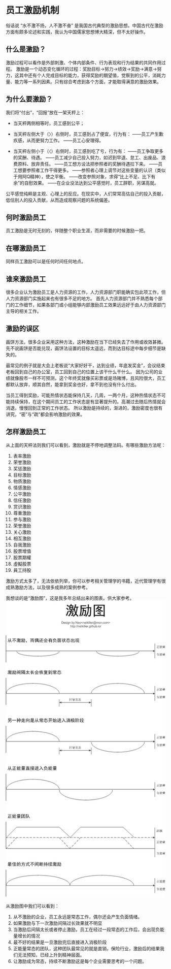 员工激励机制
=====

俗话说 “水不激不扬，人不激不奋” 是我国古代典型的激励思想。中国古代在激励方面有颇多论述和实践，我认为中国儒家思想博大精深，但不太好操作。

什么是激励？
-----
激励过程可以看作是外部刺激、个体内部条件、行为表现和行为结果的共同作用过程。
激励是一个动态变化循环的过程：奖励目标→努力→绩效→奖励→满意→努力，这其中还有个人完成目标的能力，获得奖励的期望值，觉察到的公平，消耗力量、能力等一系列因素。只有综合考虑到各个方面，才能取得满意的激励效果。

为什么要激励？
-----
我们将“付出”，“回报”放在一架天枰上：

* 当天枰两侧相等时，员工感到公平；
* 当天枰左侧大于（〉）右侧时，员工感到占了便宜，行为有：
——员工产生歉疚感，从而更努力工作。
——员工心安理得。

* 当天枰左侧小于（〈）右侧时，员工感到吃了亏，行为有：
——员工争取更多的奖酬、待遇。
——员工减少自己投入努力，如迟到早退、怠工、出废品、浪费原料、放弃责任。
——员工想方设法把参照者的奖酬待遇拉下来。
——员工想要参照者工作干得更多。
——参照者心理上调节对这些变量的认识（类似于用阿Q精神），使之平衡。
——改变参照对象，求得“比上不足、比下有余”的自慰效果。
——在企业没法达到公平感觉时，员工辞职，另谋高就。

公平感觉纯粹是主观、心理上的反应。在现实中，人们常常高估自己的投入贡献，低估别人的投入贡献，从而造成观察问题的系统偏差。

何时激励员工
-----
员工激励是无时无刻的，伴随整个职业生涯，而非需要的时候激励一把。
 
在哪激励员工
-----
同样员工激励可以是任何时间任何地点。

谁来激励员工
-----
很多企业认为激励员工是人力资源的工作，人力资源部门职能确实包此项工作，但人力资源部门实施起来也有很多不足的地方。
首先人力资源部门并不熟悉每个部门的工作细节，如果各部门或小组能够内部激励员工效果远远好于由人力资源部门主导的相关工作。

激励的误区
-----
画饼方法，很多企业采用这种方法，这种激励在当下已经失去了作用或收效甚微。先不说画饼是否能兑现，画饼法设置的目标太遥远，而到达目标途中每步细节是缺失的。

最常见的例子就是大会上老板说“大家好好干，达到业绩，年底发奖金”，会议结束老板回到自己的办公室，员工回到自己的位置上该干什么干什么。
因为公司的业绩就像股市一样不可预测，这个年终奖就像买彩票或是场赌博，且风险很大，员工都默认放弃，顺其自然，能拿到奖金也好，拿不到也没有什么付出。

当员工得到奖励，可能热情状态能保持几天，几周，一两个月，这种热情状态不可能持续保持，在这个期间员工的工作状态是有显著提升的。高潮过去随后热情就会消退，慢慢回到正常的工作状态。
所以激励是持续的，渐进的，激励密度也很有讲究，“密”与“疏”都会影响激励的效果。


怎样激励员工
-----

从上面的天枰法则我们可以看到，激励就是不停地调整法码。有哪些激励方法呢：

1. 表率激励
1. 荣誉激励
1. 奖惩激励
1. 目标激励
1. 物质激励
1. 情感激励
1. 公平激励
1. 信任激励
1. 赏识激励
1. 尊重激励
1. 参与激励
1. 荣誉激励
1. 关心激励
1. 相互激励
1. 自我激励
1. 股票增值
1. 股票期權
1. 虛擬股票
1. 員工持股

激励方式太多了，无法依依列举，你可以参考相关管理学的书籍，近代管理学有很成熟激励方法，以及很多成熟的案例参考。

我想谈的是“激励图”，这是我多年总结出来的图表。供大家参考。
![激励图](https://raw.githubusercontent.com/netkiller/journal/master/%E7%AE%A1%E7%90%86/%E5%91%98%E5%B7%A5%E6%BF%80%E5%8A%B1/%E6%BF%80%E5%8A%B1%E5%9B%BE.png)

从激励图中我们可以看到：

1. 从不激励的企业，员工永远是常态工作，偶尔还会产生负面情绪。
1. 如果激励与下一次激励间隔过长效果就不明显
1. 当激励后间隔太长或者停止激励，员工在经过一段常态的工作后，会出现负能量增长的情况
1. 最不好的结果是一旦激励完后直接进入消极阶段
1. 正能量常态的团队，这种团队最常见的就是直销，保险行业，激励后的结果我们无法预知，已经上升到精神层面。
1. 让激励成为常态，持续不断激励这是每个企业需要思考的一个问题。